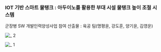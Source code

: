 ### IOT 기반 스마트 물탱크 : 아두이노를 활용한 부대 시설 물탱크 높이 조절 시스템
군장병 SW 개발인력양성사업 참여 산출물 : 육공 팀(명평윤, 강도훈, 양기윤, 김영운)


![_ 2](https://user-images.githubusercontent.com/22811639/50393167-9d2dee80-0797-11e9-916d-77c93b8f0d57.jpg)

![_ 1](https://user-images.githubusercontent.com/22811639/50393169-9ef7b200-0797-11e9-9a51-e4175b298485.jpg)
